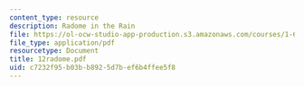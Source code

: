 ```yaml
---
content_type: resource
description: Radome in the Rain
file: https://ol-ocw-studio-app-production.s3.amazonaws.com/courses/1-63-advanced-fluid-dynamics-of-the-environment-fall-2002/c7232f95b03bb8925d7bef6b4ffee5f8_12radome.pdf
file_type: application/pdf
resourcetype: Document
title: 12radome.pdf
uid: c7232f95-b03b-b892-5d7b-ef6b4ffee5f8
---
```


